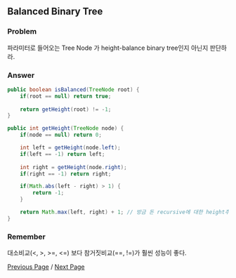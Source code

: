 ## Balanced Binary Tree

### Problem

파라미터로 들어오는 Tree Node 가 height-balance binary tree인지 아닌지 판단하라.

### Answer

```java
public boolean isBalanced(TreeNode root) {
    if(root == null) return true;
    
    return getHeight(root) != -1;
}

public int getHeight(TreeNode node) {
    if(node == null) return 0;

    int left = getHeight(node.left);
    if(left == -1) return left;
    
    int right = getHeight(node.right);
    if(right == -1) return right;

    if(Math.abs(left - right) > 1) {
        return -1;
    }

    return Math.max(left, right) + 1; // 방금 돈 recursive에 대한 height추가
}
```

### Remember

대소비교(<, >, >=, <=) 보다 참거짓비교(==, !=)가 훨씬 성능이 좋다.

[Previous Page](./20210507) / [Next Page](./20210509)
